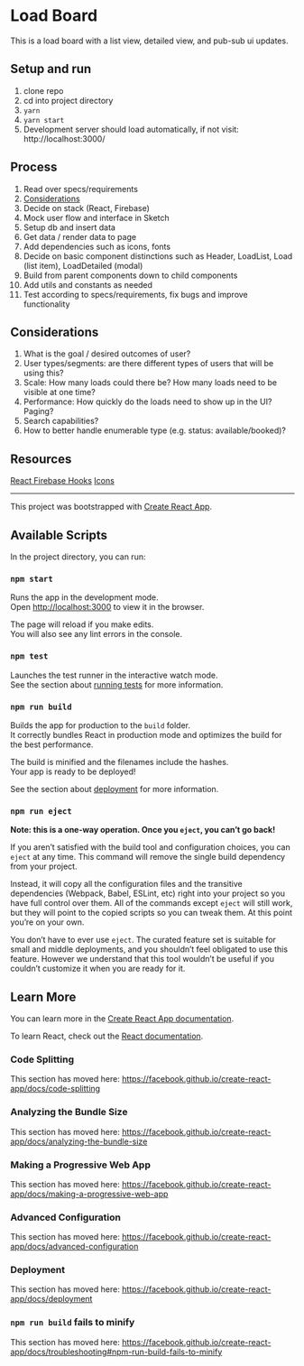 # Load Board

This is a load board with a list view, detailed view, and pub-sub ui updates.

## Setup and run
1. clone repo
1. cd into project directory
1. `yarn`
1. `yarn start`
1. Development server should load automatically, if not visit: http://localhost:3000/

## Process
1. Read over specs/requirements
1. [Considerations](#considerations)
1. Decide on stack (React, Firebase)
1. Mock user flow and interface in Sketch
1. Setup db and insert data
1. Get data / render data to page
1. Add dependencies such as icons, fonts
1. Decide on basic component distinctions such as Header, LoadList, Load (list item), LoadDetailed (modal)
1. Build from parent components down to child components
1. Add utils and constants as needed
1. Test according to specs/requirements, fix bugs and improve functionality

## Considerations
[considerations]: "Considerations"
1. What is the goal / desired outcomes of user?
1. User types/segments: are there different types of users that will be using this?
1. Scale: How many loads could there be? How many loads need to be visible at one time?
1. Performance: How quickly do the loads need to show up in the UI? Paging?
1. Search capabilities?
1. How to better handle enumerable type (e.g. status: available/booked)?

## Resources
[React Firebase Hooks](https://github.com/CSFrequency/react-firebase-hooks)
[Icons](https://fontawesome.com/cheatsheet?from=io)

---

This project was bootstrapped with [Create React App](https://github.com/facebook/create-react-app).

## Available Scripts

In the project directory, you can run:

### `npm start`

Runs the app in the development mode.<br>
Open [http://localhost:3000](http://localhost:3000) to view it in the browser.

The page will reload if you make edits.<br>
You will also see any lint errors in the console.

### `npm test`

Launches the test runner in the interactive watch mode.<br>
See the section about [running tests](https://facebook.github.io/create-react-app/docs/running-tests) for more information.

### `npm run build`

Builds the app for production to the `build` folder.<br>
It correctly bundles React in production mode and optimizes the build for the best performance.

The build is minified and the filenames include the hashes.<br>
Your app is ready to be deployed!

See the section about [deployment](https://facebook.github.io/create-react-app/docs/deployment) for more information.

### `npm run eject`

**Note: this is a one-way operation. Once you `eject`, you can’t go back!**

If you aren’t satisfied with the build tool and configuration choices, you can `eject` at any time. This command will remove the single build dependency from your project.

Instead, it will copy all the configuration files and the transitive dependencies (Webpack, Babel, ESLint, etc) right into your project so you have full control over them. All of the commands except `eject` will still work, but they will point to the copied scripts so you can tweak them. At this point you’re on your own.

You don’t have to ever use `eject`. The curated feature set is suitable for small and middle deployments, and you shouldn’t feel obligated to use this feature. However we understand that this tool wouldn’t be useful if you couldn’t customize it when you are ready for it.

## Learn More

You can learn more in the [Create React App documentation](https://facebook.github.io/create-react-app/docs/getting-started).

To learn React, check out the [React documentation](https://reactjs.org/).

### Code Splitting

This section has moved here: https://facebook.github.io/create-react-app/docs/code-splitting

### Analyzing the Bundle Size

This section has moved here: https://facebook.github.io/create-react-app/docs/analyzing-the-bundle-size

### Making a Progressive Web App

This section has moved here: https://facebook.github.io/create-react-app/docs/making-a-progressive-web-app

### Advanced Configuration

This section has moved here: https://facebook.github.io/create-react-app/docs/advanced-configuration

### Deployment

This section has moved here: https://facebook.github.io/create-react-app/docs/deployment

### `npm run build` fails to minify

This section has moved here: https://facebook.github.io/create-react-app/docs/troubleshooting#npm-run-build-fails-to-minify
